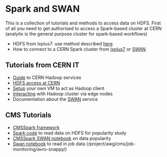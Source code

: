 # Spark and SWAN

This is a collection of tutorials and methods to access data on HDFS. 
First of all you need to get authorised to access a Spark-based cluster at CERN (analytix is the general purpose cluster for spark-based workflows)
- HDFS from lxplus7: use method described [here](https://cern.service-now.com/service-portal/article.do?n=KB0004426)
- How to connect to a CERN Spark cluster from [lxplus7](https://cern.service-now.com/service-portal/article.do?n=KB0004426) or [SWAN](https://github.com/swan-cern/help/blob/master/spark/clusters.md) 


## Tutorials from CERN IT
- [Guide](http://hadoop-user-guide.web.cern.ch/hadoop-user-guide/) to CERN Hadoop services
- [HDFS access at CERN](https://hadoop-user-guide.web.cern.ch)
- [Setup](https://hadoop-user-guide.web.cern.ch/hadoop-user-guide/getstart/client_conf_with_puppet_.html) your own VM to act as Hadoop client
- [Interacting](https://hadoop-user-guide.web.cern.ch/hadoop-user-guide/getstart/client_edge_machine.html) with Hadoop cluster via edge nodes
- Documentation about the [SWAN](https://github.com/swan-cern/help) service

## CMS Tutorials

- [CMSSpark framework](https://github.com/vkuznet/CMSSpark/wiki)
- [Spark code](https://github.com/nsmith-/cms-working-set) to read data on HDFS for popularity study
- [CMSSpark SWAN notebook](https://github.com/dmwm/CMSSpark/blob/master/src/notebooks/CMSSparkExample.ipynb) on data popularity
- [Swan notebook](https://cernbox.cern.ch/index.php/s/gBClptQGPs80CpP) to read in job data (/project/awg/cms/job-monitoring/avro-snappy/)

